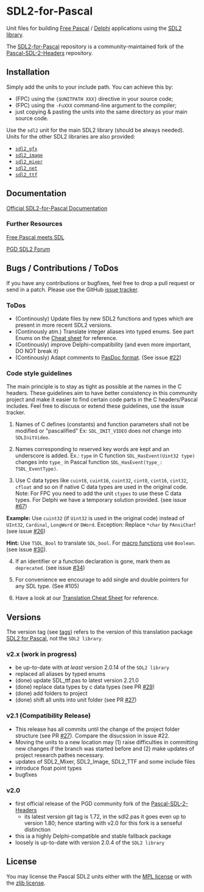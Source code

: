 # SDL2-for-Pascal

Unit files for building
[Free Pascal](https://freepascal.org/) / [Delphi](https://www.embarcadero.com/products/delphi) applications
using the [SDL2 library](https://libsdl.org).

The [SDL2-for-Pascal](https://github.com/PascalGameDevelopment/SDL2-for-Pascal) repository is a community-maintained fork of the [Pascal-SDL-2-Headers](https://github.com/ev1313/Pascal-SDL-2-Headers) repository.

## Installation

Simply add the units to your include path. You can achieve this by:
 - (FPC) using the `{$UNITPATH XXX}` directive in your source code;
 - (FPC) using the `-FuXXX` command-line argument to the compiler;
 - just copying & pasting the units into the same directory as your main source code.

Use the `sdl2` unit for the main SDL2 library (should be always needed). Units for the other SDL2 libraries are also provided:
 - [`sdl2_gfx`](https://www.ferzkopp.net/wordpress/2016/01/02/sdl_gfx-sdl2_gfx/)
 - [`sdl2_image`](https://www.libsdl.org/projects/SDL_image/)
 - [`sdl2_mixer`](https://www.libsdl.org/projects/SDL_mixer/)
 - [`sdl2_net`](https://www.libsdl.org/projects/SDL_net/)
 - [`sdl2_ttf`](https://www.libsdl.org/projects/SDL_ttf/)

## Documentation

[Official SDL2-for-Pascal Documentation](https://pascalgamedevelopment.github.io/SDL2-for-Pascal)

### Further Resources

[Free Pascal meets SDL](https://www.freepascal-meets-sdl.net)

[PGD SDL2 Forum](https://www.pascalgamedevelopment.com/forumdisplay.php?26-SDL-SDL-2)

## Bugs / Contributions / ToDos

If you have any contributions or bugfixes, feel free to drop a pull request or send in a patch.
Please use the GitHub [issue tracker](https://github.com/PascalGameDevelopment/SDL2-for-Pascal/issues).


### ToDos

- (Continously) Update files by new SDL2 functions and types which are present in more recent SDL2 versions.
- (Continously atm.) Translate integer aliases into typed enums.
See part Enums on the [Cheat sheet](CHEATSHEET.md) for reference.
- (Continously) improve Delphi-compatibility (and even more important, DO NOT break it)
- (Continously) Adapt comments to [PasDoc format](https://pasdoc.github.io). (See issue [#22](https://github.com/PascalGameDevelopment/SDL2-for-Pascal/issues/22))

### Code style guidelines

The main principle is to stay as tight as possible at the names in the C headers.
These guidelines aim to have better consistency in this community project and make
it easier to find certain code parts in the C headers/Pascal includes. Feel free
to discuss or extend these guidelines, use the issue tracker.

1. Names of C defines (constants) and function parameters shall not be modified or "pascalified"
Ex: `SDL_INIT_VIDEO` does not change into `SDLInitVideo`.

2. Names corresponding to reserved key words are kept and an underscore is added.
Ex.: `type` in C function `SDL_HasEvent(Uint32 type)` changes into `type_`
in Pascal function `SDL_HasEvent(type_: TSDL_EventType)`.

3. Use C data types like `cuint8`, `cuint16`, `cuint32`, `cint8`, `cint16`,
`cint32`, `cfloat` and so on if native C data types are used  in the
original code. Note: For FPC you need to add the unit `ctypes` to use these C
data types. For Delphi we have a temporary solution provided. (see issue [#67](https://github.com/PascalGameDevelopment/SDL2-for-Pascal/issues/67))

**Example:** Use `cuint32` (if `Uint32` is used in
the original code) instead of `UInt32`, `Cardinal`, `LongWord` or `DWord`.
Exception: Replace `*char` by `PAnsiChar`! (see issue [#26](https://github.com/PascalGameDevelopment/SDL2-for-Pascal/issues/26))

**Hint:** Use `TSDL_Bool` to translate `SDL_bool`. For [macro functions](CHEATSHEET.md) use `Boolean`. (see issue [#30](https://github.com/PascalGameDevelopment/SDL2-for-Pascal/issues/30)).

4. If an identifier or a function declaration is gone, mark them as `deprecated`. (see issue [#34](https://github.com/PascalGameDevelopment/SDL2-for-Pascal/issues/34))

5. For convenience we encourage to add single and double pointers for any SDL type. (See #105)

6. Have a look at our [Translation Cheat Sheet](CHEATSHEET.md) for reference.

## Versions

The version tag (see [tags](https://github.com/PascalGameDevelopment/SDL2-for-Pascal/tags)) refers to the version of this translation package [SDL2 for Pascal](https://github.com/PascalGameDevelopment/SDL2-for-Pascal), not the `SDL2 library`.

### v2.x (work in progress)

- be up-to-date with _at least_ version 2.0.14 of the `SDL2 library`
- replaced all aliases by typed enums
- (done) update SDL_ttf.pas to latest version 2.21.0
- (done) replace data types by c data types (see PR [#29](https://github.com/PascalGameDevelopment/SDL2-for-Pascal/pull/29)) 
- (done) add folders to project
- (done) shift all units into unit folder (see PR [#27](https://github.com/PascalGameDevelopment/SDL2-for-Pascal/pull/27))

### v2.1 (Compatibility Release)

- This release has all commits until the change of the project folder structure (see PR [#27](https://github.com/PascalGameDevelopment/SDL2-for-Pascal/pull/27)). Compare the disucssion in issue #22.
- Moving the units to a new location may (1) raise difficulties in committing new changes if the branch was started before and (2) make updates of project research pathes necessary.
- updates of SDL2_Mixer, SDL2_Image, SDL2_TTF and some include files
- introduce float point types
- bugfixes

### v2.0

- first official release of the PGD community fork of the [Pascal-SDL-2-Headers](https://github.com/ev1313/Pascal-SDL-2-Headers)
  - its latest version git tag is 1.72, in the sdl2.pas it goes even up to version 1.80; hence starting with v2.0 for this fork is a senseful distinction
- this ia a highly Delphi-compatible and stable fallback package
- loosely is up-to-date with version 2.0.4 of the `SDL2 library`

## License

You may license the Pascal SDL2 units either
with the [MPL license](blob/master/MPL-LICENSE) or
with the [zlib license](blob/master/zlib-LICENSE).
